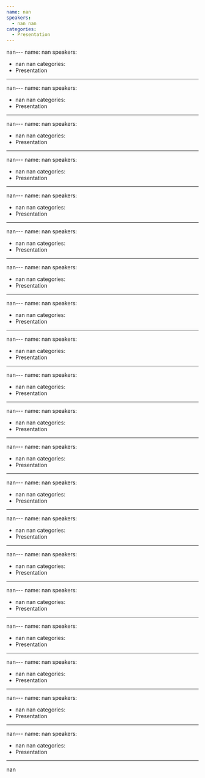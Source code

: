 ```yaml
--- 
name: nan
speakers: 
  - nan nan
categories:
  - Presentation
---
```


nan--- 
name: nan
speakers: 
  - nan nan
categories:
  - Presentation
---

nan--- 
name: nan
speakers: 
  - nan nan
categories:
  - Presentation
---

nan--- 
name: nan
speakers: 
  - nan nan
categories:
  - Presentation
---

nan--- 
name: nan
speakers: 
  - nan nan
categories:
  - Presentation
---

nan--- 
name: nan
speakers: 
  - nan nan
categories:
  - Presentation
---

nan--- 
name: nan
speakers: 
  - nan nan
categories:
  - Presentation
---

nan--- 
name: nan
speakers: 
  - nan nan
categories:
  - Presentation
---

nan--- 
name: nan
speakers: 
  - nan nan
categories:
  - Presentation
---

nan--- 
name: nan
speakers: 
  - nan nan
categories:
  - Presentation
---

nan--- 
name: nan
speakers: 
  - nan nan
categories:
  - Presentation
---

nan--- 
name: nan
speakers: 
  - nan nan
categories:
  - Presentation
---

nan--- 
name: nan
speakers: 
  - nan nan
categories:
  - Presentation
---

nan--- 
name: nan
speakers: 
  - nan nan
categories:
  - Presentation
---

nan--- 
name: nan
speakers: 
  - nan nan
categories:
  - Presentation
---

nan--- 
name: nan
speakers: 
  - nan nan
categories:
  - Presentation
---

nan--- 
name: nan
speakers: 
  - nan nan
categories:
  - Presentation
---

nan--- 
name: nan
speakers: 
  - nan nan
categories:
  - Presentation
---

nan--- 
name: nan
speakers: 
  - nan nan
categories:
  - Presentation
---

nan--- 
name: nan
speakers: 
  - nan nan
categories:
  - Presentation
---

nan--- 
name: nan
speakers: 
  - nan nan
categories:
  - Presentation
---

nan
